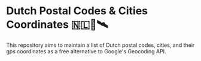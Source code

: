 # Dutch Postal Codes & Cities Coordinates 🇳🇱📯🛰️
This repository aims to maintain a list of Dutch postal codes, cities, and their gps coordinates as a free alternative to Google's Geocoding API.
